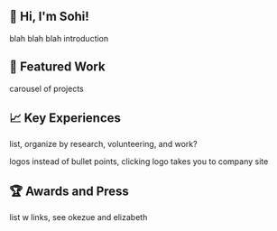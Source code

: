 ## 👋 Hi, I'm Sohi!

blah blah blah introduction

## 🔧 Featured Work

carousel of projects

## 📈 Key Experiences

list, organize by research, volunteering, and work?

logos instead of bullet points, clicking logo takes you to company site

## 🏆 Awards and Press

list w links, see okezue and elizabeth

